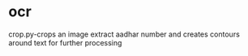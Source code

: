 # ocr
crop.py-crops an image  extract aadhar number and creates contours around text for further processing
